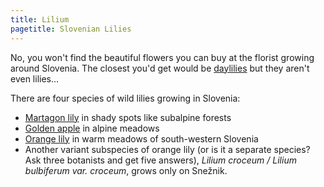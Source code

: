 ```yaml
---
title: Lilium
pagetitle: Slovenian Lilies
---
```

No, you won't find the beautiful flowers you can buy at the florist growing around Slovenia. The closest you'd get would be [daylilies](../hemerocallis) but they aren't even lilies...

There are four species of wild lilies growing in Slovenia:

* [Martagon lily](../../liliummartagon/) in shady spots like subalpine forests
* [Golden apple](../../liliumcarniolicum/) in alpine meadows
* [Orange lily](../../liliumbulbiferum/) in warm meadows of south-western Slovenia
* Another variant subspecies of orange lily (or is it a separate species? Ask three botanists and get five answers), *Lilium croceum / Lilium bulbiferum var. croceum*, grows only on Snežnik.
